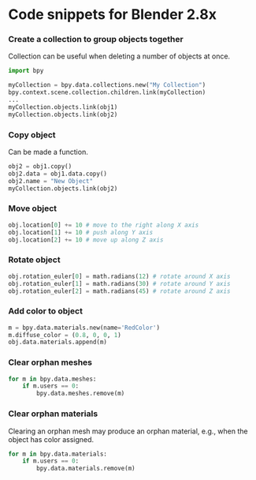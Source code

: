 # Code snippets for Blender 2.8x

### Create a collection to group objects together
Collection can be useful when deleting a number of objects at once.
```Python
import bpy

myCollection = bpy.data.collections.new("My Collection")
bpy.context.scene.collection.children.link(myCollection)
...
myCollection.objects.link(obj1)
myCollection.objects.link(obj2)
```

### Copy object
Can be made a function.
```Python
obj2 = obj1.copy()
obj2.data = obj1.data.copy()
obj2.name = "New Object"
myCollection.objects.link(obj2)
```

### Move object
```Python
obj.location[0] += 10 # move to the right along X axis
obj.location[1] += 10 # push along Y axis
obj.location[2] += 10 # move up along Z axis
```

### Rotate object
```Python
obj.rotation_euler[0] = math.radians(12) # rotate around X axis
obj.rotation_euler[1] = math.radians(30) # rotate around Y axis
obj.rotation_euler[2] = math.radians(45) # rotate around Z axis
```

### Add color to object
```Python
m = bpy.data.materials.new(name='RedColor')
m.diffuse_color = (0.8, 0, 0, 1)
obj.data.materials.append(m)
```

### Clear orphan meshes
```Python
for m in bpy.data.meshes:
    if m.users == 0:
        bpy.data.meshes.remove(m)
```
### Clear orphan materials
Clearing an orphan mesh may produce an orphan material, e.g., when the object has color assigned.
```Python
for m in bpy.data.materials:
    if m.users == 0:
        bpy.data.materials.remove(m)
```
